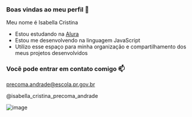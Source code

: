 ### Boas vindas ao meu perfil 🤍

Meu nome é Isabella Cristina

- Estou estudando na [Alura](https://www.alura.com.br)
- Estou me desenvolvendo na linguagem JavaScript
- Utilizo esse espaço para minha organização e compartilhamento dos meus projetos desenvolvidos

### Você pode entrar em contato comigo 📫

precoma.andrade@escola.pr.gov.br

@isabella_cristina_precoma_andrade

![image](https://media1.tenor.com/m/PEtkro4L8k0AAAAC/grayson-pierce-stiles.gif)
